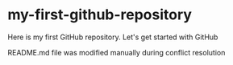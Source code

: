 # my-first-github-repository
Here is my first GitHub repository. Let's get started with GitHub

README.md file was modified manually during conflict resolution
